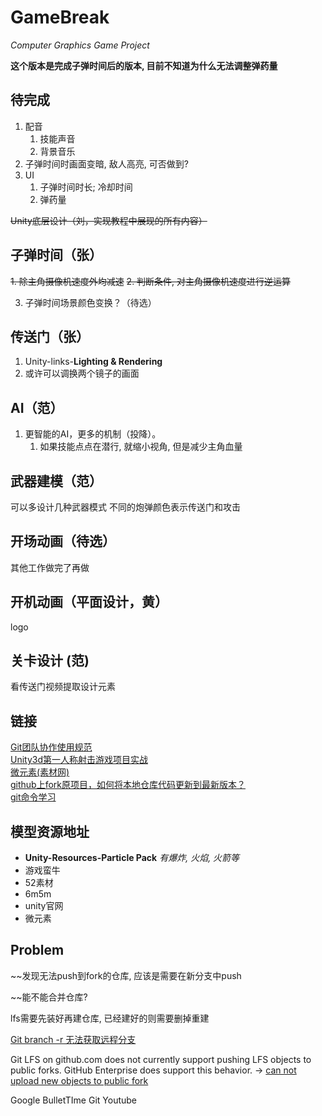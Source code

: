 # GameBreak 
*Computer Graphics Game Project*

**这个版本是完成子弹时间后的版本, 目前不知道为什么无法调整弹药量**

## 待完成

1. 配音
   1. 技能声音
   2. 背景音乐
2. 子弹时间时画面变暗, 敌人高亮, 可否做到?
3. UI
   1. 子弹时间时长; 冷却时间
   2. 弹药量

~~Unity底层设计（刘，实现教程中展现的所有内容）~~

##  子弹时间（张）
~~1. 除主角摄像机速度外均减速~~
~~2. 判断条件, 对主角摄像机速度进行逆运算~~

3. 子弹时间场景颜色变换？（待选）
   
##  传送门（张）
1. Unity-links-**Lighting & Rendering**
2. 或许可以调换两个镜子的画面

##  AI（范）
1. 更智能的AI，更多的机制（投降）。
    1. 如果技能点点在潜行, 就缩小视角, 但是减少主角血量
    
##  武器建模（范）
可以多设计几种武器模式
不同的炮弹颜色表示传送门和攻击
    
##  开场动画（待选）
其他工作做完了再做
    
##  开机动画（平面设计，黄）
logo
    
##  关卡设计 (范)
看传送门视频提取设计元素
    
## 链接
[Git团队协作使用规范](https://blog.csdn.net/u011077672/article/details/78819324)  
[Unity3d第一人称射击游戏项目实战](https://www.bilibili.com/video/av37116509?from=search&seid=13139258492896819105)  
[微元素(素材网)](https://www.element3ds.com/)  
[github上fork原项目，如何将本地仓库代码更新到最新版本？](https://www.cnblogs.com/eyunhua/p/8463200.html)  
[git命令学习](https://git-scm.com/book/zh/v1/%E8%B5%B7%E6%AD%A5)  
## 模型资源地址
- **Unity-Resources-Particle Pack** *有爆炸, 火焰, 火箭等*
- 游戏蛮牛
- 52素材
- 6m5m
- unity官网
- 微元素


## Problem

~~发现无法push到fork的仓库, 应该是需要在新分支中push

~~能不能合并仓库?



lfs需要先装好再建仓库, 已经建好的则需要删掉重建

[Git branch -r 无法获取远程分支](https://www.cnblogs.com/leodaxin/p/8569061.html)

Git LFS on github.com does not currently support pushing LFS objects to public forks. GitHub Enterprise does support this behavior. -> [can not upload new objects to public fork](https://github.com/git-lfs/git-lfs/issues/1906)





Google BulletTIme Git Youtube